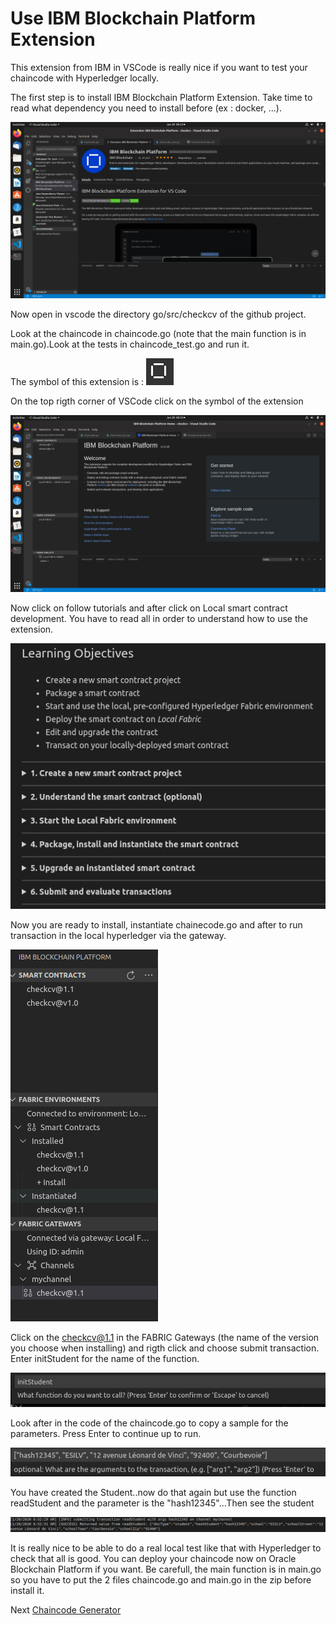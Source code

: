# Use IBM Blockchain Platform Extension

This extension from IBM in VSCode is really nice if you want to test your chaincode with Hyperledger locally.

The first step is to install IBM Blockchain Platform Extension. Take time to read what dependency you need to install before (ex : docker, ...).

![IBM Blockchain Platform](images/08-ibmbp.png)

Now open in vscode the directory go/src/checkcv of the github project.

Look at the chaincode in chaincode.go (note that the main function is in main.go).Look at the tests in chaincode_test.go and run it.

The symbol of this extension is : ![Logo](images/08-ibmbp2.png)

On the top rigth corner of VSCode click on the symbol of the extension 

![IBM Blockchain Platform](images/08-ibmbp3.png)

Now click on follow tutorials and after click on Local smart contract development. You have to read all in order to understand how to use the extension.

![IBM Blockchain Platform](images/08-ibmbp4.png)

Now you are ready to install, instantiate chainecode.go and after to run transaction in the local hyperledger via the gateway.

![IBM Blockchain Platform](images/08-ibmbp5.png)

Click on the checkcv@1.1 in the FABRIC Gateways (the name of the version you choose when installing) and rigth click and choose submit transaction. Enter initStudent for the name of the function.

![IBM Blockchain Platform](images/08-ibmbp6.png)

Look after in the code of the chaincode.go to copy a sample for the parameters. Press Enter to continue up to run. 

![IBM Blockchain Platform](images/08-ibmbp7.png)

You have created the Student..now do that again but use the function readStudent and the parameter is the "hash12345"...Then see the student

![IBM Blockchain Platform](images/08-ibmbp8.png)

It is really nice to be able to do a real local test like that with Hyperledger to check that all is good. You can deploy your chaincode now on Oracle Blockchain Platform if you want. Be carefull, the main function is in main.go so you have to put the 2 files chaincode.go and main.go in the zip before install it.

Next [Chaincode Generator](09-generator.md)